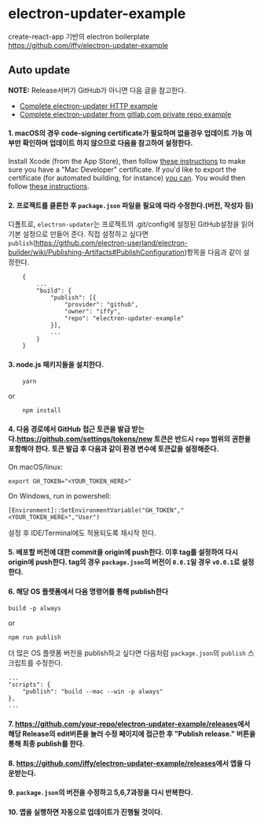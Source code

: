 # electron-updater-example
create-react-app 기반의 electron boilerplate
https://github.com/iffy/electron-updater-example


## Auto update

**NOTE:** Release서버가 GitHub가 아니면 다음 글을 참고한다.

- [Complete electron-updater HTTP example](https://gist.github.com/iffy/0ff845e8e3f59dbe7eaf2bf24443f104)
- [Complete electron-updater from gitlab.com private repo example](https://gist.github.com/Slauta/5b2bcf9fa1f6f6a9443aa6b447bcae05)


#### 1. macOS의 경우 code-signing certificate가 필요하며 없을경우 업데이트 가능 여부만 확인하며 업데이트 하지 않으므로 다음을 참고하여 설정한다.

Install Xcode (from the App Store), then follow [these instructions](https://developer.apple.com/library/content/documentation/IDEs/Conceptual/AppDistributionGuide/MaintainingCertificates/MaintainingCertificates.html#//apple_ref/doc/uid/TP40012582-CH31-SW6) to make sure you have a "Mac Developer" certificate.  If you'd like to export the certificate (for automated building, for instance) [you can](https://developer.apple.com/library/content/documentation/IDEs/Conceptual/AppDistributionGuide/MaintainingCertificates/MaintainingCertificates.html#//apple_ref/doc/uid/TP40012582-CH31-SW7).  You would then follow [these instructions](https://www.electron.build/code-signing).

#### 2. 프로젝트를 클론한 후 `package.json` 파일을 필요에 따라 수정한다.(버전, 작성자 등) 

디폴트로, `electron-updater`는 프로젝트의 .git/config에 설정된 GitHub설정을 읽어 기본 설정으로 만들어 준다. 직접 설정하고 싶다면 `publish`(https://github.com/electron-userland/electron-builder/wiki/Publishing-Artifacts#PublishConfiguration)항목을 다음과 같이 설정한다.
    
        {
            ...
            "build": {
                "publish": [{
                    "provider": "github",
                    "owner": "iffy",
                    "repo": "electron-updater-example"
                }],
                ...
            }
        }

#### 3. node.js 패키지들을 설치한다.

        yarn

   or

        npm install

#### 4. 다음 경로에서 GitHub 접근 토큰을 발급 받는다.<https://github.com/settings/tokens/new>  토큰은 반드시 `repo` 범위의 권한을 포함해야 한다. 토큰 발급 후 다음과 같이 환경 변수에 토큰값을 설정해준다.

On macOS/linux:

    export GH_TOKEN="<YOUR_TOKEN_HERE>"

On Windows, run in powershell:

    [Environment]::SetEnvironmentVariable("GH_TOKEN","<YOUR_TOKEN_HERE>","User")

설정 후 IDE/Terminal에도 적용되도록 재시작 한다.
    
#### 5. 배포할 버전에 대한 commit을 origin에 push한다. 이후 tag를 설정하여 다시 origin에 push한다. tag의 경우 `package.json`의 버전이 `0.0.1`일 경우 `v0.0.1`로 설정한다.

#### 6. 해당 OS 플랫폼에서 다음 명령어를 통해 publish한다

    build -p always
    
or

    npm run publish
    

더 많은 OS 플랫폼 버전을 publish하고 싶다면 다음처럼 `package.json`의 `publish` 스크립트를 수정한다.  

    ...
    "scripts": {
        "publish": "build --mac --win -p always"
    },
    ...

#### 7. <https://github.com/your-repo/electron-updater-example/releases>에서 해당 Release의 edit버튼을 눌러 수정 페이지에 접근한 후 "Publish release." 버튼을 통해 최종 publish를 한다.

#### 8. <https://github.com/iffy/electron-updater-example/releases>에서 앱을 다운받는다.

#### 9. `package.json`의 버전을 수정하고 5,6,7과정을 다시 반복한다.

#### 10. 앱을 실행하면 자동으로 업데이트가 진행될 것이다.